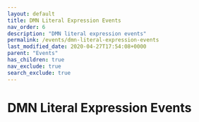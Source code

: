 ```yaml
---
layout: default
title: DMN Literal Expression Events
nav_order: 6
description: "DMN literal expression events"
permalink: /events/dmn-literal-expression-events
last_modified_date: 2020-04-27T17:54:08+0000
parent: "Events"
has_children: true
nav_exclude: true
search_exclude: true
---
```


# DMN Literal Expression Events
